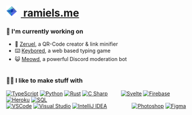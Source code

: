
# <a href="https://ramiels.me/"><img alt="Ramiel" src="assets/ramiels.png" height="30px" width="30px" style="margin-right: 10px;"> ramiels.me </a><br> 


### 🌱 I'm currently working on

- 🔗 [Zeruel](https://github.com/wiki-Bird/Zeruel), a QR-Code creator & link minifier
- ⌨️ [Keybored](https://keybored.ramiels.me/), a web based typing game
- 😺 [Meowd](https://meowd.ramiels.me/), a powerful Discord moderation bot
<br><br>

### 👩‍💻 I like to make stuff with

<p float="left">
<a href="https://www.typescriptlang.org/" target="_blank" rel="noopener noreferrer"><img alt="TypeScript" src="assets/corners/typescriptCorners.png" height="30px" width="30px"></a>
<a href="https://www.python.org/" target="_blank" rel="noopener noreferrer"><img alt="Python" src="assets/corners/pythoncorners.png" height="30px" width="30px"></a>
<a href="https://www.rust-lang.org/" target="_blank" rel="noopener noreferrer"><img alt="Rust" src="assets/corners/rustcorners.png"  height="30px" width="30px"></a>
<a href="https://dotnet.microsoft.com/en-us/languages/csharp" target="_blank" rel="noopener noreferrer"><img alt="C Sharp" src="assets/corners/csharpcorners.png" height="30px" width="30px"></a>
&emsp;&emsp;
<a href="https://svelte.dev/" target="_blank" rel="noopener noreferrer"><img alt="Svelte" src="assets/corners/sveltecorners.png" height="30px" width="30px"></a>
<a href="https://firebase.google.com/" target="_blank" rel="noopener noreferrer"><img alt="Firebase" src="assets/corners/firebasecorners.png" height="30px" width="30px"></a>
<a href="https://www.heroku.com/" target="_blank" rel="noopener noreferrer"><img alt="Heroku" src="assets/corners/herokucorners.png" height="30px" width="30px"></a>
<a href="https://www.mysql.com/" target="_blank" rel="noopener noreferrer"><img alt="SQL" src="assets/corners/sqlcorners.png" height="30px" width="30px"></a>
<br>
<a href="https://code.visualstudio.com/" target="_blank" rel="noopener noreferrer"><img alt="VSCode" src="assets/corners/vscodecorner.png" height="30px" width="30px"></a>
<a href="https://visualstudio.microsoft.com" target="_blank" rel="noopener noreferrer"><img alt="Visual Studio" src="assets/corners/visualstudiocorners.png" height="30px" width="30px"></a>
<a href="https://www.jetbrains.com/idea/" target="_blank" rel="noopener noreferrer"><img alt="IntelliJ IDEA" src="assets/corners/intellijcorners.png" height="30px" width="30px"></a>
&emsp;&emsp;&emsp;&emsp;&nbsp;
<a href="https://www.adobe.com/products/photoshop.html" target="_blank" rel="noopener noreferrer"><img alt="Photoshop" src="assets/corners/photoshopcorners.png" height="30px" width="30px"></a>
<a href="https://www.figma.com/" target="_blank" rel="noopener noreferrer"><img alt="Figma" src="assets/corners/figmacorners.png" height="30px" width="30px">
</a></p>
